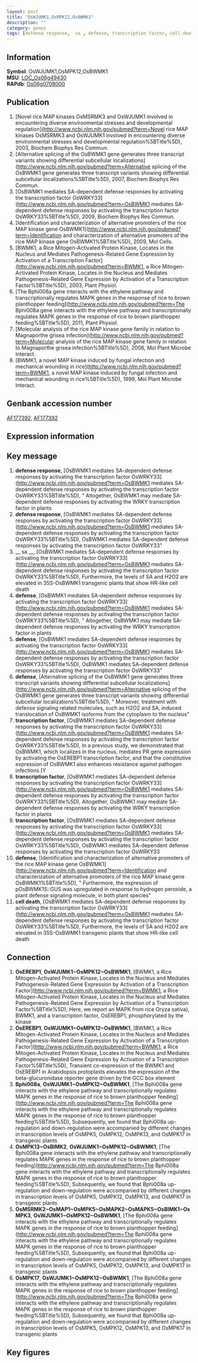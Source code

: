 ```yaml
---
layout: post
title: "OsWJUMK1,OsMPK12,OsBWMK1"
description: ""
category: genes
tags: [defense response,  sa , defense, transcription factor, cell death, Gene]
---
```


## Information
__Symbol__: OsWJUMK1,OsMPK12,OsBWMK1  
__MSU__: [LOC_Os06g49430](http://rice.plantbiology.msu.edu/cgi-bin/ORF_infopage.cgi?orf=LOC_Os06g49430)  
__RAPdb__: [Os06g0708000](http://rapdb.dna.affrc.go.jp/viewer/gbrowse_details/irgsp1?name=Os06g0708000)  

## Publication
1. [Novel rice MAP kinases OsMSRMK3 and OsWJUMK1 involved in encountering diverse environmental stresses and developmental regulation](http://www.ncbi.nlm.nih.gov/pubmed?term=Novel rice MAP kinases OsMSRMK3 and OsWJUMK1 involved in encountering diverse environmental stresses and developmental regulation%5BTitle%5D), 2003, Biochem Biophys Res Commun.
2. [Alternative splicing of the OsBWMK1 gene generates three transcript variants showing differential subcellular localizations](http://www.ncbi.nlm.nih.gov/pubmed?term=Alternative splicing of the OsBWMK1 gene generates three transcript variants showing differential subcellular localizations%5BTitle%5D), 2007, Biochem Biophys Res Commun.
3. [OsBWMK1 mediates SA-dependent defense responses by activating the transcription factor OsWRKY33](http://www.ncbi.nlm.nih.gov/pubmed?term=OsBWMK1 mediates SA-dependent defense responses by activating the transcription factor OsWRKY33%5BTitle%5D), 2009, Biochem Biophys Res Commun.
4. [Identification and characterization of alternative promoters of the rice MAP kinase gene OsBWMK1](http://www.ncbi.nlm.nih.gov/pubmed?term=Identification and characterization of alternative promoters of the rice MAP kinase gene OsBWMK1%5BTitle%5D), 2009, Mol Cells.
5. [BWMK1, a Rice Mitogen-Activated Protein Kinase, Locates in the Nucleus and Mediates Pathogenesis-Related Gene Expression by Activation of a Transcription Factor](http://www.ncbi.nlm.nih.gov/pubmed?term=BWMK1, a Rice Mitogen-Activated Protein Kinase, Locates in the Nucleus and Mediates Pathogenesis-Related Gene Expression by Activation of a Transcription Factor%5BTitle%5D), 2003, Plant Physiol.
6. [The Bphi008a gene interacts with the ethylene pathway and transcriptionally regulates MAPK genes in the response of rice to brown planthopper feeding](http://www.ncbi.nlm.nih.gov/pubmed?term=The Bphi008a gene interacts with the ethylene pathway and transcriptionally regulates MAPK genes in the response of rice to brown planthopper feeding%5BTitle%5D), 2011, Plant Physiol.
7. [Molecular analysis of the rice MAP kinase gene family in relation to Magnaporthe grisea infection](http://www.ncbi.nlm.nih.gov/pubmed?term=Molecular analysis of the rice MAP kinase gene family in relation to Magnaporthe grisea infection%5BTitle%5D), 2006, Mol Plant Microbe Interact.
8. [BWMK1, a novel MAP kinase induced by fungal infection and mechanical wounding in rice](http://www.ncbi.nlm.nih.gov/pubmed?term=BWMK1, a novel MAP kinase induced by fungal infection and mechanical wounding in rice%5BTitle%5D), 1999, Mol Plant Microbe Interact.

## Genbank accession number
[AF177392](http://www.ncbi.nlm.nih.gov/nuccore/AF177392), [AF177392](http://www.ncbi.nlm.nih.gov/nuccore/AF177392)  

## Expression information

## Key message
1. __defense response__, [OsBWMK1 mediates SA-dependent defense responses by activating the transcription factor OsWRKY33](http://www.ncbi.nlm.nih.gov/pubmed?term=OsBWMK1 mediates SA-dependent defense responses by activating the transcription factor OsWRKY33%5BTitle%5D), " Altogether, OsBWMK1 may mediate SA-dependent defense responses by activating the WRKY transcription factor in plants
2. __defense response__, [OsBWMK1 mediates SA-dependent defense responses by activating the transcription factor OsWRKY33](http://www.ncbi.nlm.nih.gov/pubmed?term=OsBWMK1 mediates SA-dependent defense responses by activating the transcription factor OsWRKY33%5BTitle%5D), OsBWMK1 mediates SA-dependent defense responses by activating the transcription factor OsWRKY33"
3. __ sa __, [OsBWMK1 mediates SA-dependent defense responses by activating the transcription factor OsWRKY33](http://www.ncbi.nlm.nih.gov/pubmed?term=OsBWMK1 mediates SA-dependent defense responses by activating the transcription factor OsWRKY33%5BTitle%5D),  Furthermore, the levels of SA and H2O2 are elevated in 35S-OsBWMK1 transgenic plants that show HR-like cell death
4. __defense__, [OsBWMK1 mediates SA-dependent defense responses by activating the transcription factor OsWRKY33](http://www.ncbi.nlm.nih.gov/pubmed?term=OsBWMK1 mediates SA-dependent defense responses by activating the transcription factor OsWRKY33%5BTitle%5D), " Altogether, OsBWMK1 may mediate SA-dependent defense responses by activating the WRKY transcription factor in plants
5. __defense__, [OsBWMK1 mediates SA-dependent defense responses by activating the transcription factor OsWRKY33](http://www.ncbi.nlm.nih.gov/pubmed?term=OsBWMK1 mediates SA-dependent defense responses by activating the transcription factor OsWRKY33%5BTitle%5D), OsBWMK1 mediates SA-dependent defense responses by activating the transcription factor OsWRKY33"
6. __defense__, [Alternative splicing of the OsBWMK1 gene generates three transcript variants showing differential subcellular localizations](http://www.ncbi.nlm.nih.gov/pubmed?term=Alternative splicing of the OsBWMK1 gene generates three transcript variants showing differential subcellular localizations%5BTitle%5D), " Moreover, treatment with defense signaling related molecules, such as H2O2 and SA, induced translocation of OsBWMK1 isoforms from the cytoplasm to the nucleus"
7. __transcription factor__, [OsBWMK1 mediates SA-dependent defense responses by activating the transcription factor OsWRKY33](http://www.ncbi.nlm.nih.gov/pubmed?term=OsBWMK1 mediates SA-dependent defense responses by activating the transcription factor OsWRKY33%5BTitle%5D),  In a previous study, we demonstrated that OsBWMK1, which localizes in the nucleus, mediates PR gene expression by activating the OsEREBP1 transcription factor, and that the constitutive expression of OsBWMK1 also enhances resistance against pathogen infections [Y
8. __transcription factor__, [OsBWMK1 mediates SA-dependent defense responses by activating the transcription factor OsWRKY33](http://www.ncbi.nlm.nih.gov/pubmed?term=OsBWMK1 mediates SA-dependent defense responses by activating the transcription factor OsWRKY33%5BTitle%5D),  Altogether, OsBWMK1 may mediate SA-dependent defense responses by activating the WRKY transcription factor in plants
9. __transcription factor__, [OsBWMK1 mediates SA-dependent defense responses by activating the transcription factor OsWRKY33](http://www.ncbi.nlm.nih.gov/pubmed?term=OsBWMK1 mediates SA-dependent defense responses by activating the transcription factor OsWRKY33%5BTitle%5D), OsBWMK1 mediates SA-dependent defense responses by activating the transcription factor OsWRKY33
10. __defense__, [Identification and characterization of alternative promoters of the rice MAP kinase gene OsBWMK1](http://www.ncbi.nlm.nih.gov/pubmed?term=Identification and characterization of alternative promoters of the rice MAP kinase gene OsBWMK1%5BTitle%5D), " Furthermore, the expression of pOsBWMK1S::GUS was upregulated in response to hydrogen peroxide, a plant defense signaling molecule, in both plant species"
11. __cell death__, [OsBWMK1 mediates SA-dependent defense responses by activating the transcription factor OsWRKY33](http://www.ncbi.nlm.nih.gov/pubmed?term=OsBWMK1 mediates SA-dependent defense responses by activating the transcription factor OsWRKY33%5BTitle%5D),  Furthermore, the levels of SA and H2O2 are elevated in 35S-OsBWMK1 transgenic plants that show HR-like cell death

## Connection
1. __OsEREBP1__, __OsWJUMK1~OsMPK12~OsBWMK1__, [BWMK1, a Rice Mitogen-Activated Protein Kinase, Locates in the Nucleus and Mediates Pathogenesis-Related Gene Expression by Activation of a Transcription Factor](http://www.ncbi.nlm.nih.gov/pubmed?term=BWMK1, a Rice Mitogen-Activated Protein Kinase, Locates in the Nucleus and Mediates Pathogenesis-Related Gene Expression by Activation of a Transcription Factor%5BTitle%5D),  Here, we report an MAPK from rice Oryza sativa), BWMK1, and a transcription factor, OsEREBP1, phosphorylated by the kinase
2. __OsEREBP1__, __OsWJUMK1~OsMPK12~OsBWMK1__, [BWMK1, a Rice Mitogen-Activated Protein Kinase, Locates in the Nucleus and Mediates Pathogenesis-Related Gene Expression by Activation of a Transcription Factor](http://www.ncbi.nlm.nih.gov/pubmed?term=BWMK1, a Rice Mitogen-Activated Protein Kinase, Locates in the Nucleus and Mediates Pathogenesis-Related Gene Expression by Activation of a Transcription Factor%5BTitle%5D),  Transient co-expression of the BWMK1 and OsEREBP1 in Arabidopsis protoplasts elevates the expression of the beta-glucuronidase reporter gene driven by the GCC box element
3. __Bphi008a__, __OsWJUMK1~OsMPK12~OsBWMK1__, [The Bphi008a gene interacts with the ethylene pathway and transcriptionally regulates MAPK genes in the response of rice to brown planthopper feeding](http://www.ncbi.nlm.nih.gov/pubmed?term=The Bphi008a gene interacts with the ethylene pathway and transcriptionally regulates MAPK genes in the response of rice to brown planthopper feeding%5BTitle%5D),  Subsequently, we found that Bphi008a up-regulation and down-regulation were accompanied by different changes in transcription levels of OsMPK5, OsMPK12, OsMPK13, and OsMPK17 in transgenic plants
4. __OsMPK13~OsBIMK2__, __OsWJUMK1~OsMPK12~OsBWMK1__, [The Bphi008a gene interacts with the ethylene pathway and transcriptionally regulates MAPK genes in the response of rice to brown planthopper feeding](http://www.ncbi.nlm.nih.gov/pubmed?term=The Bphi008a gene interacts with the ethylene pathway and transcriptionally regulates MAPK genes in the response of rice to brown planthopper feeding%5BTitle%5D),  Subsequently, we found that Bphi008a up-regulation and down-regulation were accompanied by different changes in transcription levels of OsMPK5, OsMPK12, OsMPK13, and OsMPK17 in transgenic plants
5. __OsMSRMK2~OsMAP1~OsMPK5~OsMAPK2~OsMAPK5~OsBIMK1~OsMPK3__, __OsWJUMK1~OsMPK12~OsBWMK1__, [The Bphi008a gene interacts with the ethylene pathway and transcriptionally regulates MAPK genes in the response of rice to brown planthopper feeding](http://www.ncbi.nlm.nih.gov/pubmed?term=The Bphi008a gene interacts with the ethylene pathway and transcriptionally regulates MAPK genes in the response of rice to brown planthopper feeding%5BTitle%5D),  Subsequently, we found that Bphi008a up-regulation and down-regulation were accompanied by different changes in transcription levels of OsMPK5, OsMPK12, OsMPK13, and OsMPK17 in transgenic plants
6. __OsMPK17__, __OsWJUMK1~OsMPK12~OsBWMK1__, [The Bphi008a gene interacts with the ethylene pathway and transcriptionally regulates MAPK genes in the response of rice to brown planthopper feeding](http://www.ncbi.nlm.nih.gov/pubmed?term=The Bphi008a gene interacts with the ethylene pathway and transcriptionally regulates MAPK genes in the response of rice to brown planthopper feeding%5BTitle%5D),  Subsequently, we found that Bphi008a up-regulation and down-regulation were accompanied by different changes in transcription levels of OsMPK5, OsMPK12, OsMPK13, and OsMPK17 in transgenic plants

## Key figures


